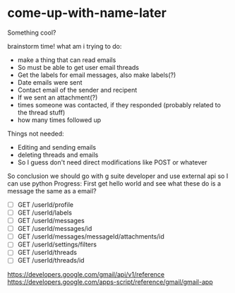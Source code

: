 # come-up-with-name-later
Something cool?


brainstorm time!
what am i trying to do:
* make a thing that can read emails
* So must be able to get user email threads
* Get the labels for email messages, also make labels(?)
* Date emails were sent
* Contact email of the sender and recipent 
* If we sent an attachment(?)
* times someone was contacted, if they responded (probably related to the thread stuff)
* how many times followed up

Things not needed:
* Editing and sending emails
* deleting threads and emails
* So I guess don't need direct modifications like POST or whatever

So conclusion we should go with g suite developer and use external api so I can use python
Progress:
First get hello world and see what these do
is a message the same as a email?
- [ ] GET  /userId/profile
- [ ] GET  /userId/labels
- [ ] GET  /userId/messages
- [ ] GET  /userId/messages/id
- [ ] GET  /userId/messages/messageId/attachments/id
- [ ] GET  /userId/settings/filters
- [ ] GET  /userId/threads
- [ ] GET  /userId/threads/id

https://developers.google.com/gmail/api/v1/reference  
https://developers.google.com/apps-script/reference/gmail/gmail-app

